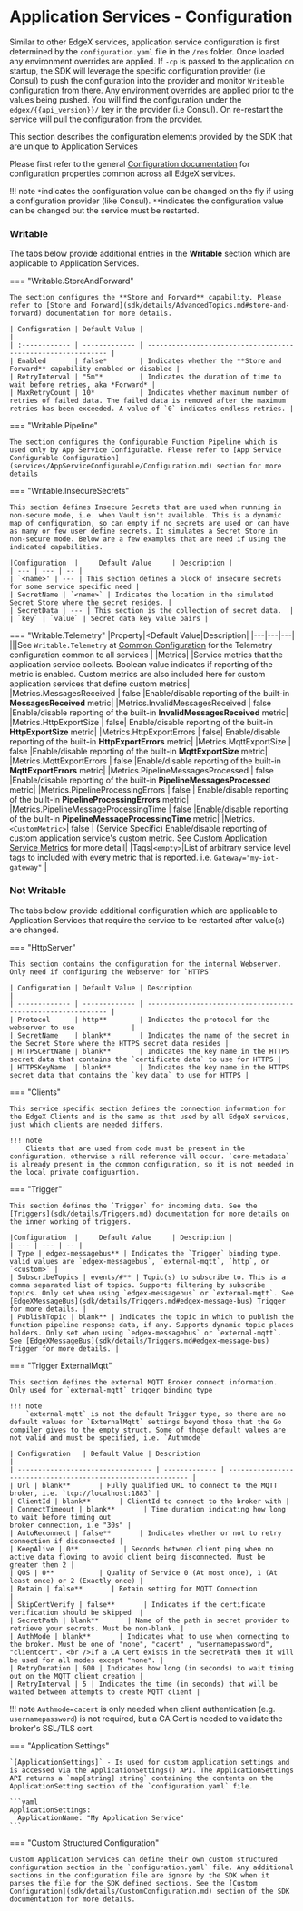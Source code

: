 # Application Services - Configuration

Similar to other EdgeX services, application service configuration is first determined by the `configuration.yaml` file in the `/res` folder. Once loaded any environment overrides are applied. If `-cp` is passed to the application on startup, the SDK will leverage the specific configuration provider (i.e Consul) to push the configuration into the provider and monitor `Writeable` configuration from there. Any environment overrides are applied prior to the values being pushed. You will find the configuration under the `edgex/{{api_version}}/` key in the provider (i.e Consul). On re-restart the service will pull the configuration from the provider.

This section describes the configuration elements provided by the SDK that are unique to Application Services

Please first refer to the general [Configuration documentation](../../configuration/CommonConfiguration) for configuration properties common across all EdgeX services.

!!! note
    `*`indicates the configuration value can be changed on the fly if using a configuration provider (like Consul).
    `**`indicates the configuration value can be changed but the service must be restarted.

### Writable
The tabs below provide additional entries in the **Writable** section which are applicable to Application Services.

=== "Writable.StoreAndForward"

    The section configures the **Store and Forward** capability. Please refer to [Store and Forward](sdk/details/AdvancedTopics.md#store-and-forward) documentation for more details.
    
    | Configuration | Default Value |                                                              |
    | :------------ | ------------- | ------------------------------------------------------------ |
    | Enabled       | false*        | Indicates whether the **Store and Forward** capability enabled or disabled |
    | RetryInterval | "5m"*         | Indicates the duration of time to wait before retries, aka *Forward* |
    | MaxRetryCount | 10*           | Indicates whether maximum number of retries of failed data. The failed data is removed after the maximum retries has been exceeded. A value of `0` indicates endless retries. |

=== "Writable.Pipeline"

    The section configures the Configurable Function Pipeline which is used only by App Service Configurable. Please refer to [App Service Configurable Configuration](services/AppServiceConfigurable/Configuration.md) section for more details

=== "Writable.InsecureSecrets"

    This section defines Insecure Secrets that are used when running in non-secure mode, i.e. when Vault isn't available. This is a dynamic map of configuration, so can empty if no secrets are used or can have as many or few user define secrets. It simulates a Secret Store in non-secure mode. Below are a few examples that are need if using the indicated capabilities.
    
    |Configuration  |     Default Value     | Description |
    | --- | --- | -- |
    | `<name>' | --- | This section defines a block of insecure secrets for some service specific need |
    | SecretName | `<name>` | Indicates the location in the simulated Secret Store where the secret resides. |
    | SecretData | --- | This section is the collection of secret data.  |
    | `key` | `value` | Secret data key value pairs |

=== "Writable.Telemetry"
    |Property|<Default Value|Description|
    |---|---|---|
    |||See `Writable.Telemetry` at [Common Configuration](../configuration/CommonConfiguration.md/#configuration-properties) for the Telemetry configuration common to all services |
    |Metrics|     |Service metrics that the application service collects. Boolean value indicates if reporting of the metric is enabled. Custom metrics are also included here for custom application services that define custom metrics|
    |Metrics.MessagesReceived |  false |Enable/disable reporting of the built-in **MessagesReceived** metric|
    |Metrics.InvalidMessagesReceived | false |Enable/disable reporting of the built-in **InvalidMessagesReceived** metric|
    |Metrics.HttpExportSize   |  false| Enable/disable reporting of the built-in **HttpExportSize** metric|
    |Metrics.HttpExportErrors   |  false| Enable/disable reporting of the built-in **HttpExportErrors** metric|
    |Metrics.MqttExportSize   | false |Enable/disable reporting of the built-in **MqttExportSize** metric|
    |Metrics.MqttExportErrors   | false |Enable/disable reporting of the built-in **MqttExportErrors** metric|
    |Metrics.PipelineMessagesProcessed | false |Enable/disable reporting of the built-in **PipelineMessagesProcessed** metric|
    |Metrics.PipelineProcessingErrors | false | Enable/disable reporting of the built-in **PipelineProcessingErrors** metric|
    |Metrics.PipelineMessageProcessingTime | false |Enable/disable reporting of the built-in **PipelineMessageProcessingTime** metric|
    |Metrics.`<CustomMetric>`| false | (Service Specific) Enable/disable reporting of custom application service's custom metric. See [Custom Application Service Metrics](sdk/details/AdvancedTopics.md/#custom-application-service-metrics) for more detail|
    |Tags|`<empty>`|List of arbitrary service level tags to included with every metric that is reported. i.e. `Gateway="my-iot-gateway"` |

### Not Writable

The tabs below provide additional configuration which are applicable to Application Services that require the service to be restarted after value(s) are changed.

=== "HttpServer"

    This section contains the configuration for the internal Webserver. Only need if configuring the Webserver for `HTTPS`
    
    | Configuration | Default Value | Description                                                  |
    | ------------- | ------------- | ------------------------------------------------------------ |
    | Protocol      | http**        | Indicates the protocol for the webserver to use              |
    | SecretName    | blank**       | Indicates the name of the secret in the Secret Store where the HTTPS secret data resides |
    | HTTPSCertName | blank**       | Indicates the key name in the HTTPS secret data that contains the `certificate data` to use for HTTPS |
    | HTTPSKeyName  | blank**       | Indicates the key name in the HTTPS secret data that contains the `key data` to use for HTTPS |

=== "Clients"

    This service specific section defines the connection information for the EdgeX Clients and is the same as that used by all EdgeX services, just which clients are needed differs. 

    !!! note
        Clients that are used from code must be present in the configuration, otherwise a nill reference will occur. `core-metadata` is already present in the common configuration, so it is not needed in the local private configuartion.
=== "Trigger"

    This section defines the `Trigger` for incoming data. See the [Triggers](sdk/details/Triggers.md) documentation for more details on the inner working of triggers. 
     
    |Configuration  |     Default Value     | Description |
    | --- | --- | -- |
    | Type | edgex-messagebus** | Indicates the `Trigger` binding type. valid values are `edgex-messagebus`, `external-mqtt`, `http`, or `<custom>` |
    | SubscribeTopics | events/#** | Topic(s) to subscribe to. This is a comma separated list of topics. Supports filtering by subscribe topics. Only set when using `edgex-messagebus` or `external-mqtt`. See [EdgeXMessageBus](sdk/details/Triggers.md#edgex-message-bus) Trigger for more details. |
    | PublishTopic | blank** | Indicates the topic in which to publish the function pipeline response data, if any. Supports dynamic topic places holders. Only set when using `edgex-messagebus` or `external-mqtt`. See [EdgeXMessageBus](sdk/details/Triggers.md#edgex-message-bus) Trigger for more details. |

=== "Trigger ExternalMqtt"

    This section defines the external MQTT Broker connect information.
    Only used for `external-mqtt` trigger binding type
    
    !!! note
        `external-mqtt` is not the default Trigger type, so there are no default values for `ExternalMqtt` settings beyond those that the Go compiler gives to the empty struct. Some of those default values are not valid and must be specified, i.e. `Authmode`
    
    | Configuration   | Default Value | Description                                                  |
    | --------------------------------- | ------------- | ------------------------------------------------------------ |
    | Url | blank**       | Fully qualified URL to connect to the MQTT broker, i.e. `tcp://localhost:1883` |
    | ClientId | blank**       | ClientId to connect to the broker with |
    | ConnectTimeout | blank**       | Time duration indicating how long to wait before timing out                                                        broker connection, i.e "30s" |
    | AutoReconnect | false**       | Indicates whether or not to retry connection if disconnected |
    | KeepAlive | 0**           | Seconds between client ping when no active data flowing to avoid client being disconnected. Must be greater then 2 |
    | QOS | 0**           | Quality of Service 0 (At most once), 1 (At least once) or 2 (Exactly once) |
    | Retain | false**       | Retain setting for MQTT Connection                           |
    | SkipCertVerify | false**       | Indicates if the certificate verification should be skipped  |
    | SecretPath | blank**       | Name of the path in secret provider to retrieve your secrets. Must be non-blank. |
    | AuthMode | blank**       | Indicates what to use when connecting to the broker. Must be one of "none", "cacert" , "usernamepassword", "clientcert". <br />If a CA Cert exists in the SecretPath then it will be used for all modes except "none". |
    | RetryDuration | 600 | Indicates how long (in seconds) to wait timing out on the MQTT client creation |
    | RetryInterval | 5 | Indicates the time (in seconds) that will be waited between attempts to create MQTT client |

!!! note
        `Authmode=cacert` is only needed when client authentication (e.g. `usernamepassword`) is not required, but a CA Cert is needed to validate the broker's SSL/TLS cert.

=== "Application Settings"

    `[ApplicationSettings]` - Is used for custom application settings and is accessed via the ApplicationSettings() API. The ApplicationSettings API returns a `map[string] string` containing the contents on the ApplicationSetting section of the `configuration.yaml` file.
    
    ```yaml
    ApplicationSettings:
      ApplicationName: "My Application Service"
    ```

=== "Custom Structured Configuration"

    Custom Application Services can define their own custom structured configuration section in the `configuration.yaml` file. Any additional sections in the configuration file are ignore by the SDK when it parses the file for the SDK defined sections. See the [Custom Configuration](sdk/details/CustomConfiguration.md) section of the SDK documentation for more details.

